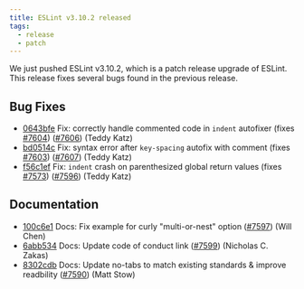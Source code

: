 ```yaml
---
title: ESLint v3.10.2 released
tags:
  - release
  - patch
---
```


We just pushed ESLint v3.10.2, which is a patch release upgrade of ESLint. This release  fixes several bugs found in the previous release.










## Bug Fixes


* [0643bfe](https://github.com/eslint/eslint/commit/0643bfe) Fix: correctly handle commented code in `indent` autofixer (fixes [#7604](https://github.com/eslint/eslint/issues/7604)) ([#7606](https://github.com/eslint/eslint/issues/7606)) (Teddy Katz)
* [bd0514c](https://github.com/eslint/eslint/commit/bd0514c) Fix: syntax error after `key-spacing` autofix with comment (fixes [#7603](https://github.com/eslint/eslint/issues/7603)) ([#7607](https://github.com/eslint/eslint/issues/7607)) (Teddy Katz)
* [f56c1ef](https://github.com/eslint/eslint/commit/f56c1ef) Fix: `indent` crash on parenthesized global return values (fixes [#7573](https://github.com/eslint/eslint/issues/7573)) ([#7596](https://github.com/eslint/eslint/issues/7596)) (Teddy Katz)




## Documentation


* [100c6e1](https://github.com/eslint/eslint/commit/100c6e1) Docs: Fix example for curly "multi-or-nest" option ([#7597](https://github.com/eslint/eslint/issues/7597)) (Will Chen)
* [6abb534](https://github.com/eslint/eslint/commit/6abb534) Docs: Update code of conduct link ([#7599](https://github.com/eslint/eslint/issues/7599)) (Nicholas C. Zakas)
* [8302cdb](https://github.com/eslint/eslint/commit/8302cdb) Docs: Update no-tabs to match existing standards & improve readbility ([#7590](https://github.com/eslint/eslint/issues/7590)) (Matt Stow)
